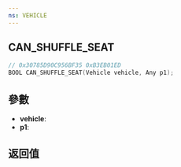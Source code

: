 ```yaml
---
ns: VEHICLE
---
```

## CAN_SHUFFLE_SEAT

```c
// 0x30785D90C956BF35 0xB3EB01ED
BOOL CAN_SHUFFLE_SEAT(Vehicle vehicle, Any p1);
```


## 參數
* **vehicle**: 
* **p1**: 

## 返回值
